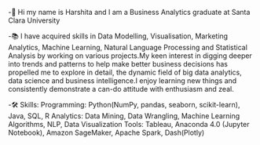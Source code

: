 -👋 Hi my name is Harshita and I am a Business Analytics graduate at Santa Clara University


-📚 I have acquired skills in Data Modelling, Visualisation, Marketing Analytics, Machine Learning, Natural Language Processing and Statistical Analysis by working on various projects.My keen interest in digging deeper into trends and patterns to help make better business decisions has propelled me to explore in detail, the dynamic field of big data analytics, data science and business intelligence.I enjoy learning new things and consistently demonstrate a can-do attitude with enthusiasm and zeal.

-🛠 Skills:
Programming: Python(NumPy, pandas, seaborn, scikit-learn), Java, SQL, R
Analytics: Data Mining, Data Wrangling, Machine Learning Algorithms, NLP, Data Visualization
Tools: Tableau, Anaconda 4.0 (Jupyter Notebook), Amazon SageMaker, Apache Spark, Dash(Plotly)

<!---
harshitaG25/harshitaG25 is a ✨ special ✨ repository because its `README.md` (this file) appears on your GitHub profile.
You can click the Preview link to take a look at your changes.
--->
